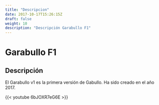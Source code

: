 ```yaml
---
title: "Descripcion"
date: 2017-10-17T15:26:15Z
draft: false
weight: 10
description: "Descripción Garabullo F1"
---
```


# Garabullo F1

## Descripción
El Garabullo v1 es la primera versión de Gabullo. Ha sido creado en el año 2017.

{{< youtube 6bJOXR7eG6E >}}